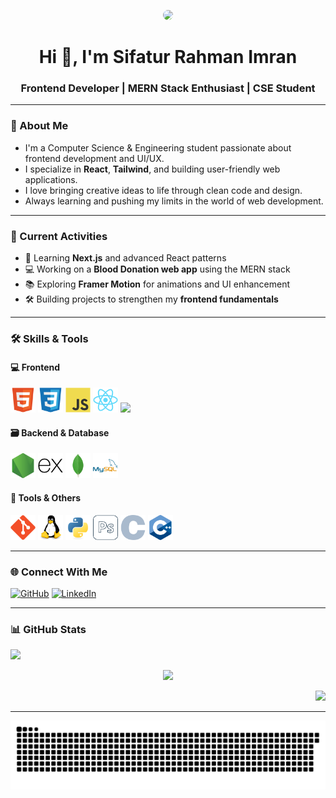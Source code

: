 <p align="center">
  <img src="https://i.ibb.co.com/6cjXVh4d/Blue-Simple-Front-End-Developer-Linked-In-Banner-ezgif-com-video-to-gif-converter.gif" width="" style="border-radius: 12px;" />

</p>

<h1 align="center">Hi 👋, I'm Sifatur Rahman Imran</h1>
<h3 align="center">Frontend Developer | MERN Stack Enthusiast | CSE Student</h3>

---

### 🧠 About Me

- I'm a Computer Science & Engineering student passionate about frontend development and UI/UX.
- I specialize in **React**, **Tailwind**, and building user-friendly web applications.
- I love bringing creative ideas to life through clean code and design.
- Always learning and pushing my limits in the world of web development.

---

### 🚀 Current Activities

- 🌱 Learning **Next.js** and advanced React patterns  
- 💻 Working on a **Blood Donation web app** using the MERN stack  
- 📚 Exploring **Framer Motion** for animations and UI enhancement  
- 🛠️ Building projects to strengthen my **frontend fundamentals**  

---

### 🛠️ Skills & Tools

#### 💻 Frontend
<p>
  <img src="https://raw.githubusercontent.com/devicons/devicon/master/icons/html5/html5-original.svg" width="40"/> 
  <img src="https://raw.githubusercontent.com/devicons/devicon/master/icons/css3/css3-original.svg" width="40"/> 
  <img src="https://raw.githubusercontent.com/devicons/devicon/master/icons/javascript/javascript-original.svg" width="40"/>
  <img src="https://raw.githubusercontent.com/devicons/devicon/master/icons/react/react-original.svg" width="40"/>
  <img src="https://www.vectorlogo.zone/logos/tailwindcss/tailwindcss-icon.svg" width="40"/>
</p>

#### 🗃️ Backend & Database
<p>
  <img src="https://raw.githubusercontent.com/devicons/devicon/master/icons/nodejs/nodejs-original.svg" width="40"/>
  <img src="https://raw.githubusercontent.com/devicons/devicon/master/icons/express/express-original.svg" width="40"/>
  <img src="https://raw.githubusercontent.com/devicons/devicon/master/icons/mongodb/mongodb-original.svg" width="40"/>
  <img src="https://raw.githubusercontent.com/devicons/devicon/master/icons/mysql/mysql-original-wordmark.svg" width="40"/>
</p>

#### 🔧 Tools & Others
<p>
  <img src="https://raw.githubusercontent.com/devicons/devicon/master/icons/git/git-original.svg" width="40"/>
  <img src="https://raw.githubusercontent.com/devicons/devicon/master/icons/linux/linux-original.svg" width="40"/>
  <img src="https://raw.githubusercontent.com/devicons/devicon/master/icons/python/python-original.svg" width="40"/>
  <img src="https://raw.githubusercontent.com/devicons/devicon/master/icons/photoshop/photoshop-line.svg" width="40"/>
  <img src="https://raw.githubusercontent.com/devicons/devicon/master/icons/c/c-original.svg" width="40"/>
  <img src="https://raw.githubusercontent.com/devicons/devicon/master/icons/cplusplus/cplusplus-original.svg" width="40"/>
</p>

---

### 🌐 Connect With Me

[![GitHub](https://img.shields.io/badge/GitHub-black?style=for-the-badge&logo=github)](https://github.com/SR-iMrAN)
[![LinkedIn](https://img.shields.io/badge/LinkedIn-blue?style=for-the-badge&logo=linkedin)](https://www.linkedin.com/in/sr-imran/)


---

### 📊 GitHub Stats

<p align="left">
  <img src="https://github-readme-stats.vercel.app/api/top-langs/?username=SR-iMrAN&layout=compact&theme=default" />
</p>
<p align="center">
  <img src="https://github-readme-stats.vercel.app/api?username=sr-imran&show_icons=true&theme=default" />
</p>
<p align="right">
  <img src="https://github-readme-streak-stats.herokuapp.com/?user=SR-iMrAN&layout=compact&theme=tokyonight" />
</p>

---

<div align="center">
  <img src="https://raw.githubusercontent.com/SR-iMrAN/SR-iMrAN/output/snake.svg" alt="snake animation" />
</div>
